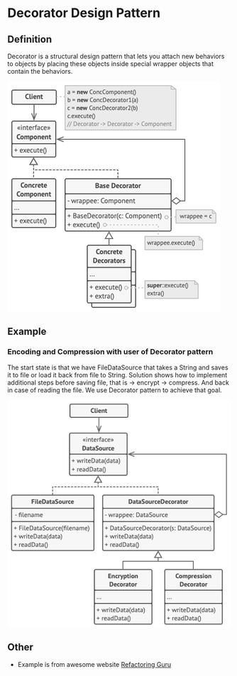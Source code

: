 # Decorator Design Pattern

## Definition

Decorator is a structural design pattern that lets you attach new behaviors to objects by placing these objects inside special wrapper objects that contain the behaviors.

![img_1.png](src/img_1.png)

## Example
### Encoding and Compression with user of Decorator pattern

The start state is that we have FileDataSource that takes a String and saves it to file or load it back from file to String.
Solution shows how to implement additional steps before saving file, that is -> encrypt -> compress. And back in case of reading the file.
We use Decorator pattern to achieve that goal.

![img.png](src/img.png)

## Other

- Example is from awesome website [Refactoring Guru](https://refactoring.guru)